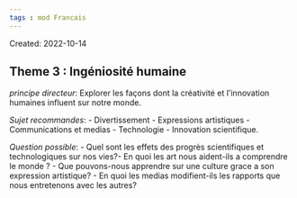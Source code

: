 ```yaml
---
tags : mod Francais
---
```

Created: 2022-10-14 

## **Theme 3 :** Ingéniosité humaine
*principe directeur*: Explorer les façons dont la créativité et l'innovation humaines influent sur notre monde.

*Sujet recommandes*: - Divertissement - Expressions artistiques - Communications et medias - Technologie - Innovation scientifique.

*Question possible*: - Quel sont les effets des progrès scientifiques et technologiques sur nos vies?- En quoi les art nous aident-ils a comprendre le monde ? - Que pouvons-nous apprendre sur une culture grace a son expression artistique? - En quoi les medias modifient-ils les rapports que nous entretenons avec les autres?